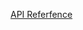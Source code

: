 [API Referfence](https://reoqoo.github.io/gwiotapi/api/-g-w-io-t-api/com.gw.gwiotapi/-g-w-io-t/index.html)
